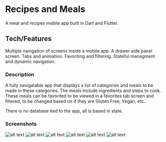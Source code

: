 # Recipes and Meals

A meal and recipes mobile app built in Dart and Flutter.

## Tech/Features

Multiple navigation of screens inside a mobile app.
A drawer side panel screen.
Tabs and animation.
Favoriting and filtering.
Stateful managment and dynamic navigation.

### Description

A fully navigatable app that displays a list of categories and meals to be made in these categories. The meals include ingredients and steps to cook. These meals can be favorited to be viewed in a favorites tab screen and filtered, to be changed based on if they are Gluten Free, Vegan, etc..

There is no database tied to the app, all is based in state.

### Screenshots

![alt text](https://github.com/Twistedben/Recipes-app/blob/master/screenshots/home_page.png "Home Screen Meal Categories")
![alt text](https://github.com/Twistedben/Recipes-app/blob/master/screenshots/side_drawer.png "Side drawer to navigate")
![alt text](https://github.com/Twistedben/Recipes-app/blob/master/screenshots/meal_list.png "List of meals in a category")
![alt text](https://github.com/Twistedben/Recipes-app/blob/master/screenshots/meal_item.png "Meal item and steps and ingredients")
![alt text](https://github.com/Twistedben/Recipes-app/blob/master/screenshots/filter.png "Filter shown recipes based on specifics")
![alt text](https://github.com/Twistedben/Recipes-app/blob/master/screenshots/favorites.png "Favorite meals saved in tab screen")
